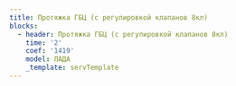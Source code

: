 ```yaml
---
title: Протяжка ГБЦ (с регулировкой клапанов 8кл)
blocks:
  - header: Протяжка ГБЦ (с регулировкой клапанов 8кл)
    time: '2'
    coef: '1419'
    model: ЛАДА
    _template: servTemplate
---
```

        